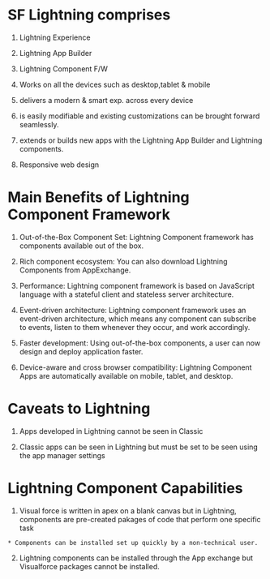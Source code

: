 # SF Lightning comprises

  1. Lightning Experience

  2. Lightning App Builder

  3. Lightning Component F/W

  4. Works on all the devices such as desktop,tablet & mobile

  5. delivers a modern & smart exp. across every device

  6. is easily modifiable and existing customizations can be brought forward seamlessly.

  7. extends or builds new apps with the Lightning App Builder and Lightning components.

  8. Responsive web design

# Main Benefits of Lightning Component Framework

  1. Out-of-the-Box Component Set: Lightning Component framework has components available out of the box.

  2. Rich component ecosystem: You can also download Lightning Components from AppExchange.

  3. Performance: Lightning component framework is based on JavaScript language with a stateful client and stateless server architecture.
 
  4. Event-driven architecture: Lightning component framework uses an event-driven architecture, which means any component can subscribe to events, listen to them whenever they occur, and work accordingly.

  5. Faster development: Using out-of-the-box components, a user can now design and deploy application faster.

  6. Device-aware and cross browser compatibility: Lightning Component Apps are automatically available on mobile, tablet, and desktop.

# Caveats to Lightning

  1. Apps developed in Lightning cannot be seen in Classic 

  2. Classic apps can be seen in Lightning but must be set to be seen using the app manager settings 

# Lightning Component Capabilities 
  
  1. Visual force is written in apex on a blank canvas but in Lightning, components are pre-created pakages of code that perform one specific task

    * Components can be installed set up quickly by a non-technical user. 

  2. Lightning components can be installed through the App exchange but Visualforce packages cannot be installed. 


